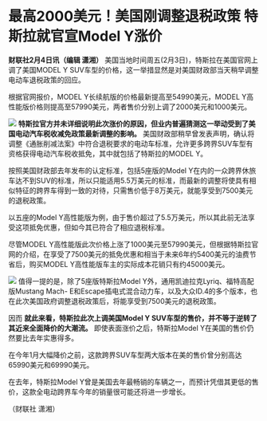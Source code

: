 # 最高2000美元！美国刚调整退税政策 特斯拉就官宣Model Y涨价

**财联社2月4日讯（编辑 潇湘）** 美国当地时间周五(2月3日)，特斯拉在美国官网上调了美国MODEL Y
SUV车型的价格，这一举措显然是对美国财政部当天稍早调整电动车退税政策的回应。

根据官网报价，MODEL Y长续航版的价格最新提高至54990美元，MODEL
Y高性能版价格则提高至57990美元，两者售价分别上调了2000美元和1000美元。

![](https://inews.gtimg.com/newsapp_bt/0/15643469543/1000)
**特斯拉官方并未详细说明此次涨价的原因，但业内普遍猜测这一举动受到了美国电动汽车税收减免政策最新调整的影响。**
美国财政部稍早曾发表声明，确认将调整《通胀削减法案》中符合退税要求的电动车标准，允许更多跨界SUV车型有资格获得电动汽车税收抵免，其中就包括了特斯拉的MODEL
Y。

按照美国财政部去年发布的认定标准，包括5座版的Model
Y在内的一众跨界休旅车达不到SUV的标准，所以只能适用5.5万美元的标准，而最新的调整将使具有相似特征的跨界车得到一致的对待，只需售价低于8万美元，就能享受到7500美元的退税政策。

以五座的Model Y高性能版为例，由于售价超过了5.5万美元，所以其此前无法享受这项抵免优惠，但如今其已符合了相应退税标准。

尽管MODEL
Y高性能版此次价格上涨了1000美元至57990美元，但根据特斯拉官网的介绍，在享受了7500美元的抵免优惠和相当于未来6年约5400美元的油费节省后，购买MODEL
Y高性能版车主的实际成本花销只有约45000美元。

![](https://inews.gtimg.com/newsapp_bt/0/15643469547/1000)
值得一提的是，除了5座版特斯拉Model Y外，通用凯迪拉克Lyriq、福特高配版Mustang Mach-
E和Escape插电式混合动力车，以及大众ID.4的多个版本，也在此次美国政府调整退税政策后，将能享受到7500美元的退税政策。

因而 **就此来看，特斯拉此次上调美国Model Y SUV车型的售价，并不等于逆转了其近来全面降价的大潮流。** 即使表面涨价之后，特斯拉Model
Y在美国的售价仍然要比去年实惠得多。

在今年1月大幅降价之前，这款跨界SUV车型两大版本在美的售价曾分别高达65990美元和69990美元。

在去年，特斯拉Model Y曾是美国去年最畅销的车辆之一，而预计凭借其更低的售价，这款全电动跨界车今年的销量很可能还将进一步增长。

（财联社 潇湘）


